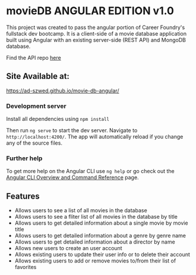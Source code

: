 # movieDB ANGULAR EDITION v1.0

This project was created to pass the angular portion of Career Foundry's fullstack dev bootcamp.
It is a client-side of a movie database application built using Angular with an existing server-side (REST API) and MongoDB database.

Find the API repo [here](https://github.com/ad-szwed/moviedb)

## Site Available at:
https://ad-szwed.github.io/movie-db-angular/

### Development server

Install all dependencies using `npm install`

Then run `ng serve` to start the dev server. Navigate to `http://localhost:4200/`. The app will automatically reload if you change any of the source files.

### Further help

To get more help on the Angular CLI use `ng help` or go check out the [Angular CLI Overview and Command Reference](https://angular.io/cli) page.

## Features

- Allows users to see a list of all movies in the database
- Allows users to see a fliter list of all movies in the database by title
- Allows users to get detailed information about a single movie by movie title
- Allows users to get detailed information about a genre by genre name
- Allows users to get detailed information about a director by name
- Allows new users to create an user account
- Allows existing users to update their user info or to delete their account
- Allows existing users to add or remove movies to/from their list of favorites
